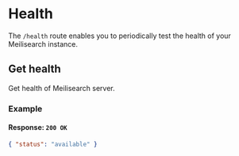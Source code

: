 # Health

The `/health` route enables you to periodically test the health of your Meilisearch instance.

## Get health

<RouteHighlighter method="GET" route="/health"/>

Get health of Meilisearch server.

### Example

<CodeSamples id="get_health_1" />

#### Response: `200 OK`

```json
{ "status": "available" }
```
